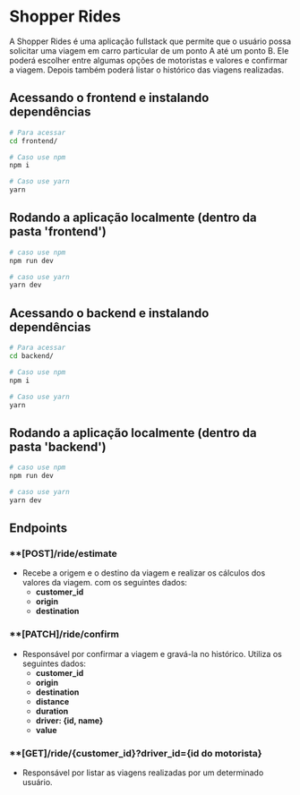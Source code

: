 # Shopper Rides
A Shopper Rides é uma aplicação fullstack que permite que o usuário possa solicitar uma viagem em carro particular de um ponto A até um ponto B. Ele poderá escolher entre algumas opções de motoristas e valores e confirmar a viagem. Depois também poderá listar o histórico das viagens realizadas.

## Acessando o frontend e instalando dependências
```bash
# Para acessar
cd frontend/

# Caso use npm
npm i

# Caso use yarn
yarn
```

## Rodando a aplicação localmente (dentro da pasta 'frontend')
```bash
# caso use npm
npm run dev

# caso use yarn
yarn dev
```

## Acessando o backend e instalando dependências
```bash
# Para acessar
cd backend/

# Caso use npm
npm i

# Caso use yarn
yarn
```

## Rodando a aplicação localmente (dentro da pasta 'backend')
```bash
# caso use npm
npm run dev

# caso use yarn
yarn dev
```

## Endpoints
### **[POST]/ride/estimate
* Recebe a origem e o destino da viagem e realizar os cálculos dos valores da viagem. com os seguintes dados:
    * **customer_id**
    * **origin**
    * **destination**

### **[PATCH]/ride/confirm
* Responsável por confirmar a viagem e gravá-la no histórico. Utiliza os seguintes dados:
    * **customer_id**
    * **origin**
    * **destination**
    * **distance**
    * **duration**
    * **driver: {id, name}**
    * **value**

### **[GET]/ride/{customer_id}?driver_id={id do motorista}
* Responsável por listar as viagens realizadas por um determinado usuário.

